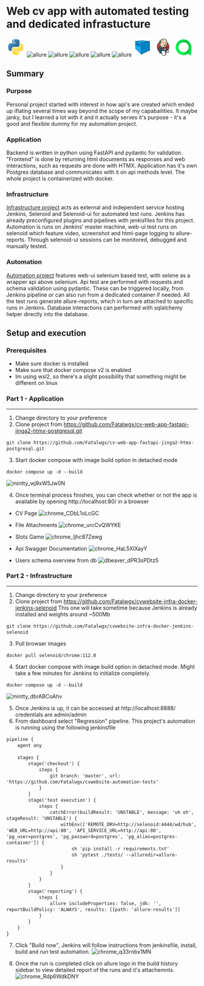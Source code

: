# Web cv app with automated testing and dedicated infrastucture
  <p align="left">
    <img src="https://github.com/Fatalwgx/README/blob/master/icons/python.svg" title="Python" width="50" height="50"  alt="python"/>
    <img src="https://cdn.worldvectorlogo.com/logos/fastapi-1.svg" title="FastAPI" width="50" height="50"  alt="allure"/>
    <img src="https://cdn4.iconfinder.com/data/icons/logos-and-brands/512/97_Docker_logo_logos-256.png" title="Docker" width="50" height="50"  alt="allure"/>
    <img src="https://cdn.worldvectorlogo.com/logos/postgresql.svg" title="postgres" width="50" height="50"  alt="allure"/>
    <img src="https://upload.wikimedia.org/wikipedia/commons/a/aa/Requests_Python_Logo.png" title="requests" width="50" height="50"  alt="allure"/>
    <img src="https://upload.wikimedia.org/wikipedia/commons/d/d5/Selenium_Logo.png" title="selenium" width="50" height="50"  alt="allure"/>
    <img src="https://github.com/Fatalwgx/README/blob/master/icons/selenoid.svg" title="selenoid" width="50" height="50"  alt="selenoid"/>
    <img src="https://github.com/Fatalwgx/README/blob/master/icons/jenkins.svg" title="Jenkins" width="50" height="50"  alt="jenkins"/>
    <img src="https://github.com/Fatalwgx/README/blob/master/icons/allure.svg" title="Allure" width="50" height="50"  alt="allure"/>
 </p>

## Summary
### Purpose
Personal project started with interest in how api's are created which ended up iflating several times way beyond the scope of my capabailities. It maybe janky, but I learned a lot with it and it actually serves it's purpose - it's a good and flexible dummy for my automation project.

### Application
Backend is written in python using FastAPI and pydantic for validation. "Frontend" is done by returning html documents as responses and web interactions, such as requests are done with HTMX. Application has it's own Postgres database and communicates with it on api methods level. The whole project is containerized with docker.

### Infrastructure
[Infrastructure project](https://github.com/Fatalwgx/cvwebsite-infra-docker-jenkins-selenoid) acts as external and independent service hosting Jenkins, Selenoid and Selenoid-ui for automated test runs. Jenkins has already preconfigured plugins and pipelines with jenkisfiles for this project. Automation is runs on Jenkins' master machine, web-ui test runs on selenoid which feature video, screenshot and html-page logging to allure-reports. Through selenoid-ui sessions can be monitored, debugged and manually tested.

### Automation
[Automation project](https://github.com/Fatalwgx/cvwebsite-automation-tests) features web-ui selenium based test, with selene as a wrapper api above selenium. Api test are performed with requests and schema validation using pydantic. These can be triggered locally, from Jenkins pipeline or can also run from a dedicated container if needed. All the test runs generate allure-reports, which in turn are attached to specific runs in Jenkins. Database interactions can performed with sqlalchemy helper directly into the database.


## Setup and execution

### Prerequisites
- Make sure docker is installed
- Make sure that docker compose v2 is enabled
- Im using wsl2, so there's a slight possibility that something might be different on linux

### Part 1 - Application
---
1. Change directory to your preference
2. Clone project from https://github.com/Fatalwgx/cv-web-app-fastapi-jinga2-htmx-postgresql.git
```
git clone https://github.com/Fatalwgx/cv-web-app-fastapi-jinga2-htmx-postgresql.git
```
3. Start docker compose with image build option in detached mode
```
docker compose up -d --build
```
![mintty_wj9xW5Jw0N](https://github.com/Fatalwgx/README/assets/98048609/57bfc3a6-33cf-42f3-85f9-d90d07d44ee4)

4. Once terminal process finishes, you can check whether or not the app is available by opening http://localhost:80/ in a browser

- CV Page
![chrome_CDbL1oLcGC](https://github.com/Fatalwgx/README/assets/98048609/090c30df-40c9-4fcd-879e-9438e7b3037e)

- File Attachments
![chrome_urcCvQWYKE](https://github.com/Fatalwgx/README/assets/98048609/02d13d16-fa0a-4eda-919f-3b4e4263b1de)

- Slots Game
![chrome_ljhc87Zewg](https://github.com/Fatalwgx/README/assets/98048609/11f7f18f-a9a6-4ed4-b010-572b24a01174)

- Api Swagger Documentation
![chrome_HaL5XIXayY](https://github.com/Fatalwgx/README/assets/98048609/c03684e4-fd83-4ac3-85d3-1893be58701c)

- Users schema overview from db
![dbeaver_dPR3sPDtz5](https://github.com/Fatalwgx/README/assets/98048609/3b70889d-2634-4752-a849-ac1911e977b3)


### Part 2 - Infrastructure
---
1. Change directory to your preference
2. Clone project from https://github.com/Fatalwgx/cvwebsite-infra-docker-jenkins-selenoid
This one will take sometime because Jenkins is already installed and weights around ~500Mb
```
git clone https://github.com/Fatalwgx/cvwebsite-infra-docker-jenkins-selenoid
```
3. Pull browser images
```
docker pull selenoid/chrome:112.0
```
4. Start docker compose with image build option in detached mode. Might take a few minutes for Jenkins to initialize completely.
```
docker compose up -d --build
```
![mintty_dbrABCoAhv](https://github.com/Fatalwgx/README/assets/98048609/e453509e-dd1a-4099-ab80-b611cc8e1f85)

5. Once Jenkins is up, it can be accessed at http://localhost:8888/ credentials are admin/admin
6. From dashboard select "Regression" pipeline. This project's automation is running using the following jenkinsfile
```
pipeline {
    agent any

    stages {
        stage('checkout') {
            steps {
                git branch: 'master', url: 'https://github.com/Fatalwgx/cvwebsite-automation-tests'
            }
        }
        stage('test execution') {
            steps {
                catchError(buildResult: 'UNSTABLE', message: 'uh oh', stageResult: 'UNSTABLE') {
                    withEnv(['REMOTE_DRV=http://selenoid:4444/wd/hub', 'WEB_URL=http://api:80', 'API_SERVICE_URL=http://api:80', 'pg_user=postgres', 'pg_password=postgres', 'pg_alias=postgres-container']) {
                        sh 'pip install -r requirements.txt'
                        sh 'pytest ./tests/ --alluredir=allure-results'
                    }
                }
            }
        }
        stage('reporting') {
            steps {
                allure includeProperties: false, jdk: '', reportBuildPolicy: 'ALWAYS', results: [[path: 'allure-results']]
            }
        }
    }
}

```

7. Click "Build now", Jenkins will follow instructions from jenkinsfile, install, build and run test automation.
![chrome_q33rnbx1MN](https://github.com/Fatalwgx/README/assets/98048609/ddf83fd8-37a2-400b-8ac9-e899aa9b2e50)

8. Once the run is completed click on allure logo in the build history sidebar to view detailed report of the runs and it's attachemnts.
![chrome_Rdp6WdkDNY](https://github.com/Fatalwgx/README/assets/98048609/ffa10dba-61ad-4ee0-99f0-73f0ed9bc41a)

